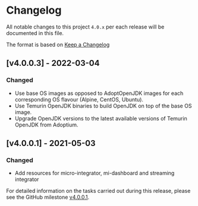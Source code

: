 # Changelog

All notable changes to this project `4.0.x` per each release will be documented in this file.

The format is based on [Keep a Changelog](https://keepachangelog.com/en/1.0.0/)

## [v4.0.0.3] - 2022-03-04

### Changed
- Use base OS images as opposed to AdoptOpenJDK images for each corresponding OS flavour (Alpine, CentOS, Ubuntu).
- Use Temurin OpenJDK binaries to build OpenJDK on top of the base OS image.
- Upgrade OpenJDK versions to the latest available versions of Temurin OpenJDK from Adoptium. 

## [v4.0.0.1] - 2021-05-03
### Changed
- Add resources for micro-integrator, mi-dashboard and streaming integrator

For detailed information on the tasks carried out during this release, please see the GitHub milestone
[v4.0.0.1](https://github.com/wso2/docker-ei/milestone/22).